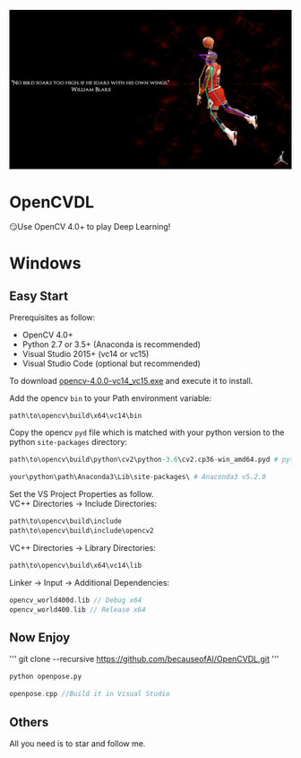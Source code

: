 ![](./windows/python/Michael_Jordan_Pose_Python.jpg)  
# OpenCVDL
:smirk:Use OpenCV 4.0+ to play Deep Learning!
# Windows
## Easy Start
Prerequisites as follow:
+ OpenCV 4.0+
+ Python 2.7 or 3.5+ (Anaconda is recommended)
+ Visual Studio 2015+ (vc14 or vc15)
+ Visual Studio Code (optional but recommended)  

To download [opencv-4.0.0-vc14_vc15.exe](https://jaist.dl.sourceforge.net/project/opencvlibrary/4.0.0/opencv-4.0.0-vc14_vc15.exe)
and execute it to install. 

Add the opencv ```bin``` to your Path environment variable:
```
path\to\opencv\build\x64\vc14\bin
```
Copy the opencv ```pyd``` file which is  matched with your python version to the python ```site-packages``` directory:
```python
path\to\opencv\build\python\cv2\python-3.6\cv2.cp36-win_amd64.pyd # python 3.6
```
```python
your\python\path\Anaconda3\Lib\site-packages\ # Anaconda3 v5.2.0
```
Set the VS Project Properties as follow.  
VC++ Directories -> Include Directories:
```C++
path\to\opencv\build\include
path\to\opencv\build\include\opencv2
```
VC++ Directories -> Library Directories:
```C++
path\to\opencv\build\x64\vc14\lib
```
Linker -> Input -> Additional Dependencies:
```C++
opencv_world400d.lib // Debug x64
opencv_world400.lib // Release x64
```
## Now Enjoy
'''
git clone --recursive https://github.com/becauseofAI/OpenCVDL.git
'''
```python
python openpose.py
```
```C++
openpose.cpp //Build it in Visual Studio
```

## Others
All you need is to star and follow me.



